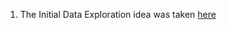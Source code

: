 1) The Initial Data Exploration idea was taken [here](https://www.kaggle.com/code/yoghurtpatil/movielens-100k-data-analysis)